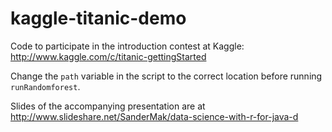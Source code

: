 kaggle-titanic-demo
===================

Code to participate in the introduction contest at Kaggle: http://www.kaggle.com/c/titanic-gettingStarted

Change the ```path``` variable in the script to the correct location before running ```runRandomforest```.

Slides of the accompanying presentation are at http://www.slideshare.net/SanderMak/data-science-with-r-for-java-d
